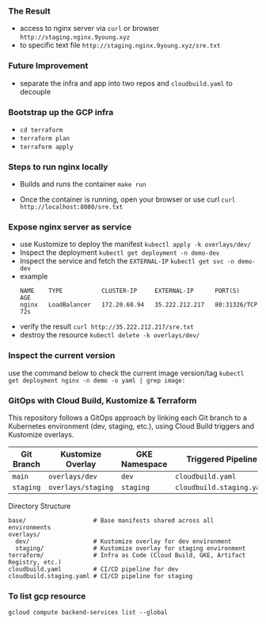 ### The Result
- access to nginx server via `curl` or  browser `http://staging.nginx.9young.xyz`
- to specific text file `http://staging.nginx.9young.xyz/sre.txt`

### Future Improvement
- separate the infra and app into two repos and `cloudbuild.yaml` to decouple

### Bootstrap up the GCP infra
- `cd terraform`
- `terraform plan`
- `terraform apply`

### Steps to run nginx locally
- Builds and runs the container
`make run`     

- Once the container is running, open your browser or use curl
`curl http://localhost:8080/sre.txt`

### Expose nginx server as service
- use Kustomize to deploy the manifest 
`kubectl apply -k overlays/dev/`
- Inspect the deployment
`kubectl get deployment -n demo-dev`
- Inspect the service and fetch the `EXTERNAL-IP`
`kubectl get svc -n demo-dev`
- example
    ```
    NAME    TYPE           CLUSTER-IP     EXTERNAL-IP      PORT(S)        AGE
    nginx   LoadBalancer   172.20.60.94   35.222.212.217   80:31326/TCP   72s
    ```
- verify the result
`curl http://35.222.212.217/sre.txt`
- destroy the resource
`kubectl delete -k overlays/dev/`

### Inspect the current version
use the command below to check the current image version/tag
`kubectl get deployment nginx -n demo -o yaml | grep image:`

### GitOps with Cloud Build, Kustomize & Terraform
This repository follows a GitOps approach by linking each Git branch to a Kubernetes environment (dev, staging, etc.), using Cloud Build triggers and Kustomize overlays.

| Git Branch | Kustomize Overlay  | GKE Namespace | Triggered Pipeline        |
| ---------- | ------------------ | ------------- | ------------------------- |
| `main`     | `overlays/dev`     | `dev`         | `cloudbuild.yaml`         |
| `staging`  | `overlays/staging` | `staging`     | `cloudbuild.staging.yaml` |

Directory Structure
```declarative
base/                   # Base manifests shared across all environments
overlays/
  dev/                  # Kustomize overlay for dev environment
  staging/              # Kustomize overlay for staging environment
terraform/              # Infra as Code (Cloud Build, GKE, Artifact Registry, etc.)
cloudbuild.yaml         # CI/CD pipeline for dev
cloudbuild.staging.yaml # CI/CD pipeline for staging
```

### To list gcp resource
`gcloud compute backend-services list --global`